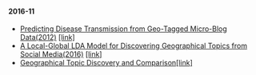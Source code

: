 #### 2016-11 

- [Predicting Disease Transmission from Geo-Tagged Micro-Blog Data(2012)](notes/predicting-disease-transmission.md)  [[link]](http://cs.rochester.edu/u/kautz/papers/Sadilek-Kautz-Silenzio_Predicting-Disease-Transmission-from-Geo-Tagged-Micro-Blog-Data_AAAI-2012.pdf)
- [A Local-Global LDA Model for Discovering Geographical Topics from Social Media(2016)](notes/local-global-LDA-model.md)  [[link]](http://arxiv.org/pdf/1607.05806.pdf)
- [Geographical Topic Discovery and Comparison](notes/Geographical-Topic-Discovery-and-Comparison.md)[[link]](http://citeseerx.ist.psu.edu/viewdoc/download;jsessionid=DC434828DCC96B07DAAD521F3AB33679?doi=10.1.1.205.8539&rep=rep1&type=pdf)
